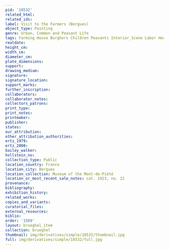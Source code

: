 ```yaml
---
pid: '18532'
related_html: 
related_ids: 
label: Visit to the Farmers (Bergues)
object_type: Painting
genre: Urban, Common and Peasant Life
tags: Farming House Burghers Children Peasants Interior_Scene Labor Household_items
realdate: 
height_cm: 
width_cm: 
diameter_cm: 
plate_dimensions: 
support: 
drawing_medium: 
signature: 
signature_location: 
support_marks: 
further_inscription: 
collaborators: 
collaborator_notes: 
collectors_patrons: 
print_type: 
print_notes: 
printmaker: 
publisher: 
states: 
our_attribution: 
other_attribution_authorities: 
ertz_1979: 
ertz_2008: 
bailey_walker: 
hollstein_no: 
collection_type: Public
location_country: France
location_city: Bergues
location_collection: Museum of the Mont-de-Piété
location_or_most_recent_sale_notes: cat. 1923, no. 22
provenance: 
bibliography: 
exhibition_history: 
related_works: 
copies_and_variants: 
curatorial_files: 
external_resources: 
biblio: 
order: '1569'
layout: brueghel_item
collection: brueghel
thumbnail: img/derivatives/simple/18532/thumbnail.jpg
full: img/derivatives/simple/18532/full.jpg
---
```

